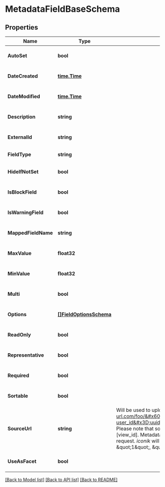 # MetadataFieldBaseSchema

## Properties
Name | Type | Description | Notes
------------ | ------------- | ------------- | -------------
**AutoSet** | **bool** |  | [optional] [default to null]
**DateCreated** | [**time.Time**](time.Time.md) |  | [optional] [default to null]
**DateModified** | [**time.Time**](time.Time.md) |  | [optional] [default to null]
**Description** | **string** |  | [optional] [default to null]
**ExternalId** | **string** |  | [optional] [default to null]
**FieldType** | **string** |  | [default to null]
**HideIfNotSet** | **bool** |  | [optional] [default to null]
**IsBlockField** | **bool** |  | [optional] [default to null]
**IsWarningField** | **bool** |  | [optional] [default to null]
**MappedFieldName** | **string** |  | [optional] [default to null]
**MaxValue** | **float32** |  | [optional] [default to null]
**MinValue** | **float32** |  | [optional] [default to null]
**Multi** | **bool** |  | [optional] [default to null]
**Options** | [**[]FieldOptionsSchema**](FieldOptionsSchema.md) |  | [optional] [default to null]
**ReadOnly** | **bool** |  | [optional] [default to null]
**Representative** | **bool** |  | [optional] [default to null]
**Required** | **bool** |  | [optional] [default to null]
**Sortable** | **bool** |  | [optional] [default to null]
**SourceUrl** | **string** | Will be used to upload MetadataField&#39;s &#x60;options&#x60;. Cannot be set or used as long as &#x60;options&#x60; are set.  **Example**: The value is &#x60;https://external-url.com/foo/&#x60;. In that case &#x60;GET&#x60; request will be sent to &#x60;https://external-url.com/foo/?user_id&#x3D;uuid1&amp;view_id&#x3D;uuid1&amp;field_name&#x3D;bar&amp;view_name&#x3D;user_view&amp;system_domain_id&#x3D;uuid1&#x60;. Please note that some query parameters were added by *iconik* to get values that were predefined in your system for each user [user_id] and view [view_id]. Metadata field name [field_name], view&#39;s name [view_name] and system domain identifier [system_domain_id] will be also passed in each request. *iconik* will successfully parse the response from that URL if it will be sent in JSON formatted string: &#x60;{\&quot;bar\&quot;: [{\&quot;value\&quot;: \&quot;1\&quot;, \&quot;label\&quot;: \&quot;1st\&quot;}, {\&quot;value\&quot;: \&quot;2\&quot;, \&quot;label\&quot;: \&quot;2nd\&quot;}]}&#x60; | [optional] [default to null]
**UseAsFacet** | **bool** |  | [optional] [default to null]

[[Back to Model list]](../README.md#documentation-for-models) [[Back to API list]](../README.md#documentation-for-api-endpoints) [[Back to README]](../README.md)


